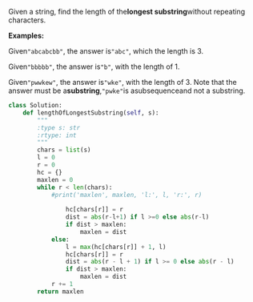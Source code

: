 Given a string, find the length of the**longest substring**without repeating characters.

**Examples:**

Given`"abcabcbb"`, the answer is`"abc"`, which the length is 3.

Given`"bbbbb"`, the answer is`"b"`, with the length of 1.

Given`"pwwkew"`, the answer is`"wke"`, with the length of 3. Note that the answer must be a**substring**,`"pwke"`is asubsequenceand not a substring.

```py
class Solution:
    def lengthOfLongestSubstring(self, s):
        """
        :type s: str
        :rtype: int
        """
        chars = list(s)
        l = 0
        r = 0
        hc = {}
        maxlen = 0
        while r < len(chars):
            #print('maxlen', maxlen, 'l:', l, 'r:', r)
 
                hc[chars[r]] = r
                dist = abs(r-l+1) if l >=0 else abs(r-l)
                if dist > maxlen:
                    maxlen = dist
            else:
                l = max(hc[chars[r]] + 1, l)
                hc[chars[r]] = r
                dist = abs(r - l + 1) if l >= 0 else abs(r - l)
                if dist > maxlen:
                    maxlen = dist
            r += 1
        return maxlen
```



